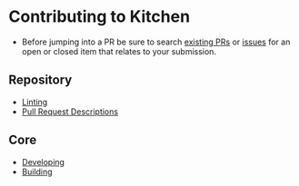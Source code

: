 # Contributing to Kitchen

-   Before jumping into a PR be sure to search [existing PRs](https://github.com/tonightpass/kitchen/pulls) or [issues](https://github.com/tonightpass/kitchen/issues) for an open or closed item that relates to your submission.

## Repository

-   [Linting](./contributing/repository/linting.md)
-   [Pull Request Descriptions](./contributing/repository/pull-request-descriptions.md)

## Core

-   [Developing](./contributing/core/developing.md)
-   [Building](./contributing/core/building.md)
